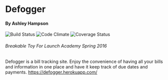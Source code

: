 # Defogger
#### By Ashley Hampson


![Build Status](https://codeship.com/projects/a2171c80-dcc9-0133-f4d3-0a7d4da1657a/status?branch=master)
![Code Climate](https://codeclimate.com/github/ashhamp/bill_tracker.png)
![Coverage Status](https://coveralls.io/repos/ashhamp/bill_tracker/badge.png)

###### Breakable Toy For Launch Academy Spring 2016

Defogger is a bill tracking site. Enjoy the convenience of having all your bills and information in one place and have it keep track of due dates and payments. https://defogger.herokuapp.com/


